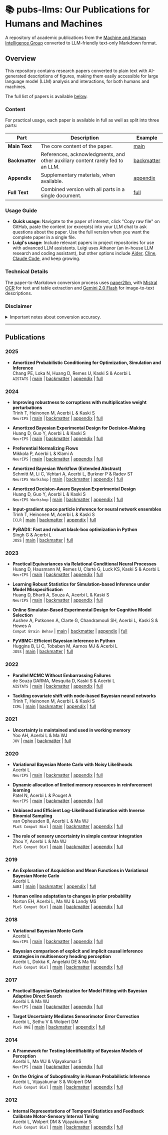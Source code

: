 # 📚 pubs-llms: Our Publications for Humans and Machines

A repository of academic publications from the [Machine and Human Intelligence Group](https://www.helsinki.fi/en/researchgroups/machine-and-human-intelligence) converted to LLM-friendly text-only Markdown format.

## Overview

This repository contains research papers converted to plain text with AI-generated descriptions of figures, making them easily accessible for large language model (LLM) analysis and interactions, for both humans and machines.

The full list of papers is available [below](#Publications).

### Content

For practical usage, each paper is available in full as well as split into three parts:

| **Part**       | **Description**                                                                | **Example**                                                                                                  |
| -------------- | ------------------------------------------------------------------------------ | ------------------------------------------------------------------------------------------------------------ |
| **Main Text**  | The core content of the paper.                                                 | [main](https://github.com/acerbilab/pubs-llms/blob/main/publications/chang2025amortized_main.md)             |
| **Backmatter** | References, acknowledgments, and other auxiliary content rarely fed to an LLM. | [backmatter](https://github.com/acerbilab/pubs-llms/blob/main/publications/chang2025amortized_backmatter.md) |
| **Appendix**   | Supplementary materials, when available.                                       | [appendix](https://github.com/acerbilab/pubs-llms/blob/main/publications/chang2025amortized_appendix.md)     |
| **Full Text**  | Combined version with all parts in a single document.                          | [full](https://github.com/acerbilab/pubs-llms/blob/main/publications/chang2025amortized_full.md)             |

### Usage Guide

- **Quick usage:** Navigate to the paper of interest, click "Copy raw file" on GitHub, paste the content (or excerpts) into your LLM chat to ask questions about the paper. Use the full version when you want the complete paper in a single file.
- **Luigi's usage:** Include relevant papers in project repositories for use with advanced LLM assistants. Luigi uses Athanor (an in-house LLM research and coding assistant), but other options include [Aider](https://aider.chat/), [Cline](https://cline.bot/), [Claude Code](https://docs.anthropic.com/en/docs/agents-and-tools/claude-code/overview), and keep growing.

### Technical Details

The paper-to-Markdown conversion process uses [paper2llm](https://lacerbi.github.io/paper2llm/), with [Mistral OCR](https://mistral.ai/news/mistral-ocr) for text and table extraction and [Gemini 2.0 Flash](https://deepmind.google/technologies/gemini/flash/) for image-to-text descriptions.

### Disclaimer

<details>
<summary>Important notes about conversion accuracy.</summary>

- Papers have been converted automatically with minimal human intervention.
- OCR models have now become extremely robust, and vision models show practical utility in image understanding, but occasional inaccuracies may occur.
- **Errors** may take the form of missing sentences near non-standard page formatting, typos in equations or tables, or image descriptions missing or misrepresenting parts of the figure.
- Please **report such mistakes** by raising a [GitHub issue](https://github.com/acerbilab/pubs-llms/issues).

For non-critical applications, we consider that the benefit of having LLM-friendly access to research papers outweigh the potential inaccuracies, which generally do not affect the gist of the paper. As usual, double-check key assumptions and results.

</details>

---


## Publications

### 2025

- **Amortized Probabilistic Conditioning for Optimization, Simulation and Inference**<br>
  Chang PE, Loka N, Huang D, Remes U, Kaski S & Acerbi L<br>
  `AISTATS` | [main](https://github.com/acerbilab/pubs-llms/blob/main/publications/chang2025amortized_main.md) | [backmatter](https://github.com/acerbilab/pubs-llms/blob/main/publications/chang2025amortized_backmatter.md) | [appendix](https://github.com/acerbilab/pubs-llms/blob/main/publications/chang2025amortized_appendix.md) | [full](https://github.com/acerbilab/pubs-llms/blob/main/publications/chang2025amortized_full.md)

### 2024

- **Improving robustness to corruptions with multiplicative weight perturbations**<br>
  Trinh T, Heinonen M, Acerbi L & Kaski S<br>
  `NeurIPS` | [main](https://github.com/acerbilab/pubs-llms/blob/main/publications/trinh2024improving_main.md) | [backmatter](https://github.com/acerbilab/pubs-llms/blob/main/publications/trinh2024improving_backmatter.md) | [appendix](https://github.com/acerbilab/pubs-llms/blob/main/publications/trinh2024improving_appendix.md) | [full](https://github.com/acerbilab/pubs-llms/blob/main/publications/trinh2024improving_full.md)

- **Amortized Bayesian Experimental Design for Decision-Making**<br>
  Huang D, Guo Y, Acerbi L & Kaski S<br>
  `NeurIPS` | [main](https://github.com/acerbilab/pubs-llms/blob/main/publications/huang2024amortized_main.md) | [backmatter](https://github.com/acerbilab/pubs-llms/blob/main/publications/huang2024amortized_backmatter.md) | [appendix](https://github.com/acerbilab/pubs-llms/blob/main/publications/huang2024amortized_appendix.md) | [full](https://github.com/acerbilab/pubs-llms/blob/main/publications/huang2024amortized_full.md)

- **Preferential Normalizing Flows**<br>
  Mikkola P, Acerbi L & Klami A<br>
  `NeurIPS` | [main](https://github.com/acerbilab/pubs-llms/blob/main/publications/mikkola2024preferential_main.md) | [backmatter](https://github.com/acerbilab/pubs-llms/blob/main/publications/mikkola2024preferential_backmatter.md) | [appendix](https://github.com/acerbilab/pubs-llms/blob/main/publications/mikkola2024preferential_appendix.md) | [full](https://github.com/acerbilab/pubs-llms/blob/main/publications/mikkola2024preferential_full.md)

- **Amortized Bayesian Workflow (Extended Abstract)**<br>
  Schmitt M, Li C, Vehtari A, Acerbi L, Burkner P & Radev ST<br>
  `NeurIPS Workshop` | [main](https://github.com/acerbilab/pubs-llms/blob/main/publications/schmitt2024amortized_main.md) | [backmatter](https://github.com/acerbilab/pubs-llms/blob/main/publications/schmitt2024amortized_backmatter.md) | [appendix](https://github.com/acerbilab/pubs-llms/blob/main/publications/schmitt2024amortized_appendix.md) | [full](https://github.com/acerbilab/pubs-llms/blob/main/publications/schmitt2024amortized_full.md)

- **Amortized Decision-Aware Bayesian Experimental Design**<br>
  Huang D, Guo Y, Acerbi L & Kaski S<br>
  `NeurIPS Workshop` | [main](https://github.com/acerbilab/pubs-llms/blob/main/publications/huang2024bamortized_main.md) | [backmatter](https://github.com/acerbilab/pubs-llms/blob/main/publications/huang2024bamortized_backmatter.md) | [appendix](https://github.com/acerbilab/pubs-llms/blob/main/publications/huang2024bamortized_appendix.md) | [full](https://github.com/acerbilab/pubs-llms/blob/main/publications/huang2024bamortized_full.md)

- **Input-gradient space particle inference for neural network ensembles**<br>
  Trinh T, Heinonen M, Acerbi L & Kaski S<br>
  `ICLR` | [main](https://github.com/acerbilab/pubs-llms/blob/main/publications/trinh2024input_main.md) | [backmatter](https://github.com/acerbilab/pubs-llms/blob/main/publications/trinh2024input_backmatter.md) | [appendix](https://github.com/acerbilab/pubs-llms/blob/main/publications/trinh2024input_appendix.md) | [full](https://github.com/acerbilab/pubs-llms/blob/main/publications/trinh2024input_full.md)

- **PyBADS: Fast and robust black-box optimization in Python**<br>
  Singh G & Acerbi L<br>
  `JOSS` | [main](https://github.com/acerbilab/pubs-llms/blob/main/publications/singh2024pybads_main.md) | [backmatter](https://github.com/acerbilab/pubs-llms/blob/main/publications/singh2024pybads_backmatter.md) | [full](https://github.com/acerbilab/pubs-llms/blob/main/publications/singh2024pybads_full.md)

### 2023

- **Practical Equivariances via Relational Conditional Neural Processes**<br>
  Huang D, Hausmann M, Remes U, Clarté G, Luck KS, Kaski S & Acerbi L<br>
  `NeurIPS` | [main](https://github.com/acerbilab/pubs-llms/blob/main/publications/huang2023practical_main.md) | [backmatter](https://github.com/acerbilab/pubs-llms/blob/main/publications/huang2023practical_backmatter.md) | [appendix](https://github.com/acerbilab/pubs-llms/blob/main/publications/huang2023practical_appendix.md) | [full](https://github.com/acerbilab/pubs-llms/blob/main/publications/huang2023practical_full.md)

- **Learning Robust Statistics for Simulation-based Inference under Model Misspecification**<br>
  Huang D, Bharti A, Souza A, Acerbi L & Kaski S<br>
  `NeurIPS` | [main](https://github.com/acerbilab/pubs-llms/blob/main/publications/huang2023learning_main.md) | [backmatter](https://github.com/acerbilab/pubs-llms/blob/main/publications/huang2023learning_backmatter.md) | [appendix](https://github.com/acerbilab/pubs-llms/blob/main/publications/huang2023learning_appendix.md) | [full](https://github.com/acerbilab/pubs-llms/blob/main/publications/huang2023learning_full.md)

- **Online Simulator-Based Experimental Design for Cognitive Model Selection**<br>
  Aushev A, Putkonen A, Clarte G, Chandramouli SH, Acerbi L, Kaski S & Howes A<br>
  `Comput Brain Behav` | [main](https://github.com/acerbilab/pubs-llms/blob/main/publications/aushev2023online_main.md) | [backmatter](https://github.com/acerbilab/pubs-llms/blob/main/publications/aushev2023online_backmatter.md) | [appendix](https://github.com/acerbilab/pubs-llms/blob/main/publications/aushev2023online_appendix.md) | [full](https://github.com/acerbilab/pubs-llms/blob/main/publications/aushev2023online_full.md)

- **PyVBMC: Efficient Bayesian inference in Python**<br>
  Huggins B, Li C, Tobaben M, Aarnos MJ & Acerbi L<br>
  `JOSS` | [main](https://github.com/acerbilab/pubs-llms/blob/main/publications/huggins2023pyvbmc_main.md) | [backmatter](https://github.com/acerbilab/pubs-llms/blob/main/publications/huggins2023pyvbmc_backmatter.md) | [full](https://github.com/acerbilab/pubs-llms/blob/main/publications/huggins2023pyvbmc_full.md)

### 2022

- **Parallel MCMC Without Embarrassing Failures**<br>
  de Souza DARMA, Mesquita D, Kaski S & Acerbi L<br>
  `AISTATS` | [main](https://github.com/acerbilab/pubs-llms/blob/main/publications/desouza2022parallel_main.md) | [backmatter](https://github.com/acerbilab/pubs-llms/blob/main/publications/desouza2022parallel_backmatter.md) | [appendix](https://github.com/acerbilab/pubs-llms/blob/main/publications/desouza2022parallel_appendix.md) | [full](https://github.com/acerbilab/pubs-llms/blob/main/publications/desouza2022parallel_full.md)

- **Tackling covariate shift with node-based Bayesian neural networks**<br>
  Trinh T, Heinonen M, Acerbi L & Kaski S<br>
  `ICML` | [main](https://github.com/acerbilab/pubs-llms/blob/main/publications/trinh2022tackling_main.md) | [backmatter](https://github.com/acerbilab/pubs-llms/blob/main/publications/trinh2022tackling_backmatter.md) | [appendix](https://github.com/acerbilab/pubs-llms/blob/main/publications/trinh2022tackling_appendix.md) | [full](https://github.com/acerbilab/pubs-llms/blob/main/publications/trinh2022tackling_full.md)

### 2021

- **Uncertainty is maintained and used in working memory**<br>
  Yoo AH, Acerbi L & Ma WJ<br>
  `JOV` | [main](https://github.com/acerbilab/pubs-llms/blob/main/publications/yoo2021uncertainty_main.md) | [backmatter](https://github.com/acerbilab/pubs-llms/blob/main/publications/yoo2021uncertainty_backmatter.md) | [full](https://github.com/acerbilab/pubs-llms/blob/main/publications/yoo2021uncertainty_full.md)

### 2020

- **Variational Bayesian Monte Carlo with Noisy Likelihoods**<br>
  Acerbi L<br>
  `NeurIPS` | [main](https://github.com/acerbilab/pubs-llms/blob/main/publications/acerbi2020variational_main.md) | [backmatter](https://github.com/acerbilab/pubs-llms/blob/main/publications/acerbi2020variational_backmatter.md) | [appendix](https://github.com/acerbilab/pubs-llms/blob/main/publications/acerbi2020variational_appendix.md) | [full](https://github.com/acerbilab/pubs-llms/blob/main/publications/acerbi2020variational_full.md)

- **Dynamic allocation of limited memory resources in reinforcement learning**<br>
  Patel N, Acerbi L & Pouget A<br>
  `NeurIPS` | [main](https://github.com/acerbilab/pubs-llms/blob/main/publications/patel2020dynamic_main.md) | [backmatter](https://github.com/acerbilab/pubs-llms/blob/main/publications/patel2020dynamic_backmatter.md) | [appendix](https://github.com/acerbilab/pubs-llms/blob/main/publications/patel2020dynamic_appendix.md) | [full](https://github.com/acerbilab/pubs-llms/blob/main/publications/patel2020dynamic_full.md)

- **Unbiased and Efficient Log-Likelihood Estimation with Inverse Binomial Sampling**<br>
  van Opheusden B, Acerbi L & Ma WJ<br>
  `PLoS Comput Biol` | [main](https://github.com/acerbilab/pubs-llms/blob/main/publications/vanopheusden2020unbiased_main.md) | [backmatter](https://github.com/acerbilab/pubs-llms/blob/main/publications/vanopheusden2020unbiased_backmatter.md) | [appendix](https://github.com/acerbilab/pubs-llms/blob/main/publications/vanopheusden2020unbiased_appendix.md) | [full](https://github.com/acerbilab/pubs-llms/blob/main/publications/vanopheusden2020unbiased_full.md)

- **The role of sensory uncertainty in simple contour integration**<br>
  Zhou Y, Acerbi L & Ma WJ<br>
  `PLoS Comput Biol` | [main](https://github.com/acerbilab/pubs-llms/blob/main/publications/zhou2020role_main.md) | [backmatter](https://github.com/acerbilab/pubs-llms/blob/main/publications/zhou2020role_backmatter.md) | [appendix](https://github.com/acerbilab/pubs-llms/blob/main/publications/zhou2020role_appendix.md) | [full](https://github.com/acerbilab/pubs-llms/blob/main/publications/zhou2020role_full.md)

### 2019

- **An Exploration of Acquisition and Mean Functions in Variational Bayesian Monte Carlo**<br>
  Acerbi L<br>
  `AABI` | [main](https://github.com/acerbilab/pubs-llms/blob/main/publications/acerbi2019exploration_main.md) | [backmatter](https://github.com/acerbilab/pubs-llms/blob/main/publications/acerbi2019exploration_backmatter.md) | [appendix](https://github.com/acerbilab/pubs-llms/blob/main/publications/acerbi2019exploration_appendix.md) | [full](https://github.com/acerbilab/pubs-llms/blob/main/publications/acerbi2019exploration_full.md)

- **Human online adaptation to changes in prior probability**<br>
  Norton EH, Acerbi L, Ma WJ & Landy MS<br>
  `PLoS Comput Biol` | [main](https://github.com/acerbilab/pubs-llms/blob/main/publications/norton2019human_main.md) | [backmatter](https://github.com/acerbilab/pubs-llms/blob/main/publications/norton2019human_backmatter.md) | [appendix](https://github.com/acerbilab/pubs-llms/blob/main/publications/norton2019human_appendix.md) | [full](https://github.com/acerbilab/pubs-llms/blob/main/publications/norton2019human_full.md)

### 2018

- **Variational Bayesian Monte Carlo**<br>
  Acerbi L<br>
  `NeurIPS` | [main](https://github.com/acerbilab/pubs-llms/blob/main/publications/acerbi2018variational_main.md) | [backmatter](https://github.com/acerbilab/pubs-llms/blob/main/publications/acerbi2018variational_backmatter.md) | [appendix](https://github.com/acerbilab/pubs-llms/blob/main/publications/acerbi2018variational_appendix.md) | [full](https://github.com/acerbilab/pubs-llms/blob/main/publications/acerbi2018variational_full.md)

- **Bayesian comparison of explicit and implicit causal inference strategies in multisensory heading perception**<br>
  Acerbi L, Dokka K, Angelaki DE & Ma WJ<br>
  `PLoS Comput Biol` | [main](https://github.com/acerbilab/pubs-llms/blob/main/publications/acerbi2018bayesian_main.md) | [backmatter](https://github.com/acerbilab/pubs-llms/blob/main/publications/acerbi2018bayesian_backmatter.md) | [appendix](https://github.com/acerbilab/pubs-llms/blob/main/publications/acerbi2018bayesian_appendix.md) | [full](https://github.com/acerbilab/pubs-llms/blob/main/publications/acerbi2018bayesian_full.md)

### 2017

- **Practical Bayesian Optimization for Model Fitting with Bayesian Adaptive Direct Search**<br>
  Acerbi L & Ma WJ<br>
  `NeurIPS` | [main](https://github.com/acerbilab/pubs-llms/blob/main/publications/acerbi2017practical_main.md) | [backmatter](https://github.com/acerbilab/pubs-llms/blob/main/publications/acerbi2017practical_backmatter.md) | [appendix](https://github.com/acerbilab/pubs-llms/blob/main/publications/acerbi2017practical_appendix.md) | [full](https://github.com/acerbilab/pubs-llms/blob/main/publications/acerbi2017practical_full.md)

- **Target Uncertainty Mediates Sensorimotor Error Correction**<br>
  Acerbi L, Sethu V & Wolpert DM<br>
  `PLoS ONE` | [main](https://github.com/acerbilab/pubs-llms/blob/main/publications/acerbi2017target_main.md) | [backmatter](https://github.com/acerbilab/pubs-llms/blob/main/publications/acerbi2017target_backmatter.md) | [appendix](https://github.com/acerbilab/pubs-llms/blob/main/publications/acerbi2017target_appendix.md) | [full](https://github.com/acerbilab/pubs-llms/blob/main/publications/acerbi2017target_full.md)

### 2014

- **A Framework for Testing Identifiability of Bayesian Models of Perception**<br>
  Acerbi L, Ma WJ & Vijayakumar S<br>
  `NeurIPS` | [main](https://github.com/acerbilab/pubs-llms/blob/main/publications/acerbi2014framework_main.md) | [backmatter](https://github.com/acerbilab/pubs-llms/blob/main/publications/acerbi2014framework_backmatter.md) | [appendix](https://github.com/acerbilab/pubs-llms/blob/main/publications/acerbi2014framework_appendix.md) | [full](https://github.com/acerbilab/pubs-llms/blob/main/publications/acerbi2014framework_full.md)

- **On the Origins of Suboptimality in Human Probabilistic Inference**<br>
  Acerbi L, Vijayakumar S & Wolpert DM<br>
  `PLoS Comput Biol` | [main](https://github.com/acerbilab/pubs-llms/blob/main/publications/acerbi2014origins_main.md) | [backmatter](https://github.com/acerbilab/pubs-llms/blob/main/publications/acerbi2014origins_backmatter.md) | [appendix](https://github.com/acerbilab/pubs-llms/blob/main/publications/acerbi2014origins_appendix.md) | [full](https://github.com/acerbilab/pubs-llms/blob/main/publications/acerbi2014origins_full.md)

### 2012

- **Internal Representations of Temporal Statistics and Feedback Calibrate Motor-Sensory Interval Timing**<br>
  Acerbi L, Wolpert DM & Vijayakumar S<br>
  `PLoS Comput Biol` | [main](https://github.com/acerbilab/pubs-llms/blob/main/publications/acerbi2012internal_main.md) | [backmatter](https://github.com/acerbilab/pubs-llms/blob/main/publications/acerbi2012internal_backmatter.md) | [appendix](https://github.com/acerbilab/pubs-llms/blob/main/publications/acerbi2012internal_appendix.md) | [full](https://github.com/acerbilab/pubs-llms/blob/main/publications/acerbi2012internal_full.md)

